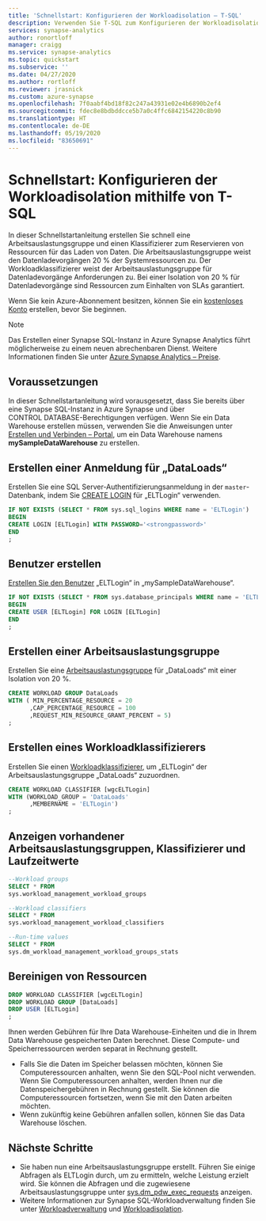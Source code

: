 ```yaml
---
title: 'Schnellstart: Konfigurieren der Workloadisolation – T-SQL'
description: Verwenden Sie T-SQL zum Konfigurieren der Workloadisolation.
services: synapse-analytics
author: ronortloff
manager: craigg
ms.service: synapse-analytics
ms.topic: quickstart
ms.subservice: ''
ms.date: 04/27/2020
ms.author: rortloff
ms.reviewer: jrasnick
ms.custom: azure-synapse
ms.openlocfilehash: 7f0aabf4bd18f82c247a43931e02e4b6890b2ef4
ms.sourcegitcommit: fdec8e8bdbddcce5b7a0c4ffc6842154220c8b90
ms.translationtype: HT
ms.contentlocale: de-DE
ms.lasthandoff: 05/19/2020
ms.locfileid: "83650691"
---
```

# <a name="quickstart-configure-workload-isolation-using-t-sql"></a>Schnellstart: Konfigurieren der Workloadisolation mithilfe von T-SQL

In dieser Schnellstartanleitung erstellen Sie schnell eine Arbeitsauslastungsgruppe und einen Klassifizierer zum Reservieren von Ressourcen für das Laden von Daten. Die Arbeitsauslastungsgruppe weist den Datenladevorgängen 20 % der Systemressourcen zu.  Der Workloadklassifizierer weist der Arbeitsauslastungsgruppe für Datenladevorgänge Anforderungen zu.  Bei einer Isolation von 20 % für Datenladevorgänge sind Ressourcen zum Einhalten von SLAs garantiert.

Wenn Sie kein Azure-Abonnement besitzen, können Sie ein [kostenloses Konto](https://azure.microsoft.com/free/) erstellen, bevor Sie beginnen.

> [!NOTE]
> Das Erstellen einer Synapse SQL-Instanz in Azure Synapse Analytics führt möglicherweise zu einem neuen abrechenbaren Dienst.  Weitere Informationen finden Sie unter [Azure Synapse Analytics – Preise](https://azure.microsoft.com/pricing/details/sql-data-warehouse/).

## <a name="prerequisites"></a>Voraussetzungen

In dieser Schnellstartanleitung wird vorausgesetzt, dass Sie bereits über eine Synapse SQL-Instanz in Azure Synapse und über CONTROL DATABASE-Berechtigungen verfügen. Wenn Sie ein Data Warehouse erstellen müssen, verwenden Sie die Anweisungen unter [Erstellen und Verbinden – Portal](create-data-warehouse-portal.md), um ein Data Warehouse namens **mySampleDataWarehouse** zu erstellen.

## <a name="create-login-for-dataloads"></a>Erstellen einer Anmeldung für „DataLoads“

Erstellen Sie eine SQL Server-Authentifizierungsanmeldung in der `master`-Datenbank, indem Sie [CREATE LOGIN](/sql/t-sql/statements/create-login-transact-sql?toc=/azure/synapse-analytics/sql-data-warehouse/toc.json&bc=/azure/synapse-analytics/sql-data-warehouse/breadcrumb/toc.json&view=azure-sqldw-latest) für „ELTLogin“ verwenden.

```sql
IF NOT EXISTS (SELECT * FROM sys.sql_logins WHERE name = 'ELTLogin')
BEGIN
CREATE LOGIN [ELTLogin] WITH PASSWORD='<strongpassword>'
END
;
```

## <a name="create-user"></a>Benutzer erstellen

[Erstellen Sie den Benutzer](/sql/t-sql/statements/create-user-transact-sql?toc=/azure/synapse-analytics/sql-data-warehouse/toc.json&bc=/azure/synapse-analytics/sql-data-warehouse/breadcrumb/toc.json&view=azure-sqldw-latest) „ELTLogin“ in „mySampleDataWarehouse“.

```sql
IF NOT EXISTS (SELECT * FROM sys.database_principals WHERE name = 'ELTLogin')
BEGIN
CREATE USER [ELTLogin] FOR LOGIN [ELTLogin]
END
;
```

## <a name="create-a-workload-group"></a>Erstellen einer Arbeitsauslastungsgruppe

Erstellen Sie eine [Arbeitsauslastungsgruppe](/sql/t-sql/statements/create-workload-group-transact-sql?toc=/azure/synapse-analytics/sql-data-warehouse/toc.json&bc=/azure/synapse-analytics/sql-data-warehouse/breadcrumb/toc.json&view=azure-sqldw-latest) für „DataLoads“ mit einer Isolation von 20 %.

```sql
CREATE WORKLOAD GROUP DataLoads
WITH ( MIN_PERCENTAGE_RESOURCE = 20
      ,CAP_PERCENTAGE_RESOURCE = 100
      ,REQUEST_MIN_RESOURCE_GRANT_PERCENT = 5)
;
```

## <a name="create-a-workload-classifier"></a>Erstellen eines Workloadklassifizierers

Erstellen Sie einen [Workloadklassifizierer](/sql/t-sql/statements/create-workload-classifier-transact-sql?toc=/azure/synapse-analytics/sql-data-warehouse/toc.json&bc=/azure/synapse-analytics/sql-data-warehouse/breadcrumb/toc.json&view=azure-sqldw-latest), um „ELTLogin“ der Arbeitsauslastungsgruppe „DataLoads“ zuzuordnen.

```sql
CREATE WORKLOAD CLASSIFIER [wgcELTLogin]
WITH (WORKLOAD_GROUP = 'DataLoads'
      ,MEMBERNAME = 'ELTLogin')
;
```

## <a name="view-existing-workload-groups-and-classifiers-and-run-time-values"></a>Anzeigen vorhandener Arbeitsauslastungsgruppen, Klassifizierer und Laufzeitwerte

```sql
--Workload groups
SELECT * FROM
sys.workload_management_workload_groups

--Workload classifiers
SELECT * FROM
sys.workload_management_workload_classifiers

--Run-time values
SELECT * FROM
sys.dm_workload_management_workload_groups_stats
```

## <a name="clean-up-resources"></a>Bereinigen von Ressourcen

```sql
DROP WORKLOAD CLASSIFIER [wgcELTLogin]
DROP WORKLOAD GROUP [DataLoads]
DROP USER [ELTLogin]
;
```

Ihnen werden Gebühren für Ihre Data Warehouse-Einheiten und die in Ihrem Data Warehouse gespeicherten Daten berechnet. Diese Compute- und Speicherressourcen werden separat in Rechnung gestellt.

- Falls Sie die Daten im Speicher belassen möchten, können Sie Computeressourcen anhalten, wenn Sie den SQL-Pool nicht verwenden. Wenn Sie Computeressourcen anhalten, werden Ihnen nur die Datenspeichergebühren in Rechnung gestellt. Sie können die Computeressourcen fortsetzen, wenn Sie mit den Daten arbeiten möchten.
- Wenn zukünftig keine Gebühren anfallen sollen, können Sie das Data Warehouse löschen.

## <a name="next-steps"></a>Nächste Schritte

- Sie haben nun eine Arbeitsauslastungsgruppe erstellt. Führen Sie einige Abfragen als ELTLogin durch, um zu ermitteln, welche Leistung erzielt wird. Sie können die Abfragen und die zugewiesene Arbeitsauslastungsgruppe unter [sys.dm_pdw_exec_requests](/sql/relational-databases/system-dynamic-management-views/sys-dm-pdw-exec-requests-transact-sql/?toc=/azure/synapse-analytics/sql-data-warehouse/toc.json&bc=/azure/synapse-analytics/sql-data-warehouse/breadcrumb/toc.json&view=azure-sqldw-latest) anzeigen.
- Weitere Informationen zur Synapse SQL-Workloadverwaltung finden Sie unter [Workloadverwaltung](sql-data-warehouse-workload-management.md) und [Workloadisolation](sql-data-warehouse-workload-isolation.md).
